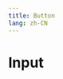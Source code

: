 ```yaml
---
title: Button
lang: zh-CN
---
```


# Input

<script setup>
const demos = import.meta.globEager('../../../demos/bole-design/input/*/*.vue')
</script>
